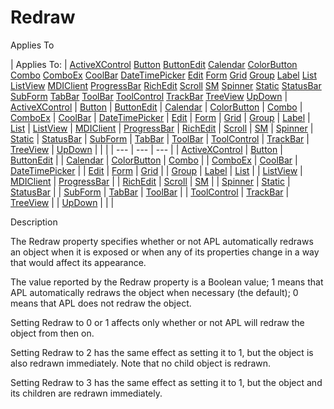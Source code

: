 



<h1 class="heading"><span class="name">Redraw</span></h1>

Applies To

| Applies To: | [ActiveXControl](./activexcontrol.md) [Button](./button.md) [ButtonEdit](./buttonedit.md) [Calendar](./calendar.md) [ColorButton](./colorbutton.md) [Combo](./combo.md) [ComboEx](./comboex.md) [CoolBar](./coolbar.md) [DateTimePicker](./datetimepicker.md) [Edit](./edit.md) [Form](./form.md) [Grid](./grid.md) [Group](./group.md) [Label](./label.md) [List](./list.md) [ListView](./listview.md) [MDIClient](./mdiclient.md) [ProgressBar](./progressbar.md) [RichEdit](./richedit.md) [Scroll](./scroll.md) [SM](./sm.md) [Spinner](./spinner.md) [Static](./static.md) [StatusBar](./statusbar.md) [SubForm](./subform.md) [TabBar](./tabbar.md) [ToolBar](./toolbar.md) [ToolControl](./toolcontrol.md) [TrackBar](./trackbar.md) [TreeView](./treeview.md) [UpDown](./updown.md) | [ActiveXControl](./activexcontrol.md) | [Button](./button.md) | [ButtonEdit](./buttonedit.md) | [Calendar](./calendar.md) | [ColorButton](./colorbutton.md) | [Combo](./combo.md) | [ComboEx](./comboex.md) | [CoolBar](./coolbar.md) | [DateTimePicker](./datetimepicker.md) | [Edit](./edit.md) | [Form](./form.md) | [Grid](./grid.md) | [Group](./group.md) | [Label](./label.md) | [List](./list.md) | [ListView](./listview.md) | [MDIClient](./mdiclient.md) | [ProgressBar](./progressbar.md) | [RichEdit](./richedit.md) | [Scroll](./scroll.md) | [SM](./sm.md) | [Spinner](./spinner.md) | [Static](./static.md) | [StatusBar](./statusbar.md) | [SubForm](./subform.md) | [TabBar](./tabbar.md) | [ToolBar](./toolbar.md) | [ToolControl](./toolcontrol.md) | [TrackBar](./trackbar.md) | [TreeView](./treeview.md) | [UpDown](./updown.md) |  |  |
| --- | --- | ---  |
| [ActiveXControl](./activexcontrol.md) | [Button](./button.md) | [ButtonEdit](./buttonedit.md) |
| [Calendar](./calendar.md) | [ColorButton](./colorbutton.md) | [Combo](./combo.md) |
| [ComboEx](./comboex.md) | [CoolBar](./coolbar.md) | [DateTimePicker](./datetimepicker.md) |
| [Edit](./edit.md) | [Form](./form.md) | [Grid](./grid.md) |
| [Group](./group.md) | [Label](./label.md) | [List](./list.md) |
| [ListView](./listview.md) | [MDIClient](./mdiclient.md) | [ProgressBar](./progressbar.md) |
| [RichEdit](./richedit.md) | [Scroll](./scroll.md) | [SM](./sm.md) |
| [Spinner](./spinner.md) | [Static](./static.md) | [StatusBar](./statusbar.md) |
| [SubForm](./subform.md) | [TabBar](./tabbar.md) | [ToolBar](./toolbar.md) |
| [ToolControl](./toolcontrol.md) | [TrackBar](./trackbar.md) | [TreeView](./treeview.md) |
| [UpDown](./updown.md) |  |  |


Description


The Redraw property specifies whether or not APL automatically redraws an object when it is exposed or when any of its properties change in a way that would affect its appearance.


The value reported by the Redraw property is a Boolean value; 1 means that APL automatically redraws the object when necessary (the default); 0 means that APL does not redraw the object.


Setting Redraw to 0 or 1 affects only whether or not APL will redraw the object from then on.


Setting Redraw to 2 has the same effect as setting it to 1, but the object is also redrawn immediately. Note that no child object is redrawn.


Setting Redraw to 3 has the same effect as setting it to 1, but the object and its children are redrawn immediately.


